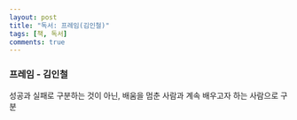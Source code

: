 ```yaml
---
layout: post
title: "독서: 프레임(김인철)"
tags: [책, 독서]
comments: true
---
```


### 프레임 - 김인철


성공과 실패로 구분하는 것이 아닌,
배움을 멈춘 사람과 계속 배우고자 하는 사람으로 구분
